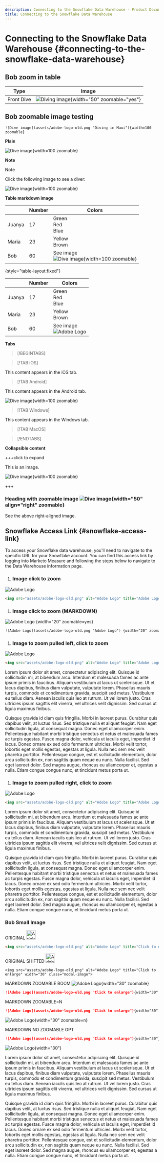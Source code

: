 ```yaml
---
description: Connecting to the Snowflake Data Warehouse - Product Documentation
title: Connecting to the Snowflake Data Warehouse
---
```

# Connecting to the Snowflake Data Warehouse {#connecting-to-the-snowflake-data-warehouse}

## Bob zoom in table

|Type|Image|
|---|---|
|Front Dive|![Diving image](assets/adobe-logo-old.png "Diving in Maui"){width="50" zoomable="yes"}|

## Bob zoomable image testing

`![Dive image](assets/adobe-logo-old.png "Diving in Maui"){width=100 zoomable}`

**Plain**

![Dive image](assets/adobe-logo-old.png "Diving in Maui"){width=100 zoomable}

**Note**

>[!NOTE]
>
>Click the following image to see a diver:
>
>![Dive image](assets/adobe-logo-old.png "Diving in Maui"){width=100 zoomable}

**Table markdown image**

|  | Number | Colors |
|---|---|---|
| Juanya | 17 | Green<br>Red<br>Blue |
| Maria | 23 | Yellow<br>Brown |
| Bob | 60 | See image<br>![Dive image](assets/adobe-logo-old.png "Diving in Maui"){width=100 zoomable} |

{style="table-layout:fixed"}

| | Number | Colors |
|---|---|---|
| Juanya | 17 | Green<br>Red<br>Blue |
| Maria | 23 | Yellow<br>Brown |
| Bob | 60 | See image<br><img src="assets/adobe-logo-old.png" alt="Adobe Logo" title="Adobe Logo" class="modal-image"> |

**Tabs**

>[!BEGINTABS]

>[!TAB iOS]

This content appears in the iOS tab.

>[!TAB Android]

This content appears in the Android tab.

![Dive image](assets/adobe-logo-old.png "Diving in Maui"){width=100 zoomable}

>[!TAB Windows]

This content appears in the Windows tab.

>[!TAB MacOS]

>[!ENDTABS]

**Collapsible content**

+++click to expand

This is an image.

![Dive image](assets/adobe-logo-old.png "Diving in Maui"){width=100 zoomable}

+++

### Heading with zoomable image ![Dive image](assets/adobe-logo-old.png "Adobe icon"){width="50" align="right" zoomable}

See the above right-aligned image.

## Snowflake Access Link {#snowflake-access-link}

To access your Snowflake data warehouse, you'll need to navigate to the specific URL for your Snowflake account.  You can find this access link by logging into Marketo Measure and following the steps below to navigate to the Data Warehouse information page.

1. ### Image click to zoom

<img src="assets/adobe-logo-old.png" alt="Adobe Logo" title="Adobe Logo" class="modal-image">

```html
<img src="assets/adobe-logo-old.png" alt="Adobe Logo" title="Adobe Logo" class="modal-image">
```

1. ### Image click to zoom (MARKDOWN)

![Adobe Logo](assets/adobe-logo-old.png "Adobe Logo") {width="20" zoomable=yes}

```html
![Adobe Logo](assets/adobe-logo-old.png "Adobe Logo") {width="20" zoomable=yes}
```

1. ### Image to zoom pulled left, click to zoom

<img src="assets/adobe-logo-old.png" alt="Adobe Logo" title="Adobe Logo" class="modal-image is-4by5">

```html
<img src="assets/adobe-logo-old.png" alt="Adobe Logo" title="Adobe Logo" class="modal-image column is-pulled-left">
```

Lorem ipsum dolor sit amet, consectetur adipiscing elit. Quisque id sollicitudin mi, at bibendum arcu. Interdum et malesuada fames ac ante ipsum primis in faucibus. Aliquam vestibulum at lacus ut scelerisque. Ut et lacus dapibus, finibus diam vulputate, vulputate lorem. Phasellus mauris turpis, commodo et condimentum gravida, suscipit sed metus. Vestibulum eu tellus diam. Aenean iaculis quis leo at rutrum. Ut vel lorem justo. Cras ultricies ipsum sagittis elit viverra, vel ultrices velit dignissim. Sed cursus ut ligula maximus finibus.

Quisque gravida id diam quis fringilla. Morbi in laoreet purus. Curabitur quis dapibus velit, at luctus risus. Sed tristique nulla et aliquet feugiat. Nam eget sollicitudin ligula, at consequat magna. Donec eget ullamcorper enim. Pellentesque habitant morbi tristique senectus et netus et malesuada fames ac turpis egestas. Fusce magna dolor, vehicula ut iaculis eget, imperdiet id lacus. Donec ornare ex sed odio fermentum ultricies. Morbi velit tortor, lobortis eget mollis egestas, egestas at ligula. Nulla nec sem nec velit pharetra porttitor. Pellentesque congue, est et sollicitudin elementum, dolor arcu sollicitudin ex, non sagittis quam neque eu nunc. Nulla facilisi. Sed eget laoreet dolor. Sed magna augue, rhoncus eu ullamcorper et, egestas a nulla. Etiam congue congue nunc, et tincidunt metus porta ut.

1. ### Image to zoom pulled right, click to zoom

<img src="assets/adobe-logo-old.png" alt="Adobe Logo" title="Adobe Logo" class="modal-image is-4by5">

```html
<img src="assets/adobe-logo-old.png" alt="Adobe Logo" title="Adobe Logo" class="modal-image column is-pulled-right">
```

Lorem ipsum dolor sit amet, consectetur adipiscing elit. Quisque id sollicitudin mi, at bibendum arcu. Interdum et malesuada fames ac ante ipsum primis in faucibus. Aliquam vestibulum at lacus ut scelerisque. Ut et lacus dapibus, finibus diam vulputate, vulputate lorem. Phasellus mauris turpis, commodo et condimentum gravida, suscipit sed metus. Vestibulum eu tellus diam. Aenean iaculis quis leo at rutrum. Ut vel lorem justo. Cras ultricies ipsum sagittis elit viverra, vel ultrices velit dignissim. Sed cursus ut ligula maximus finibus.

Quisque gravida id diam quis fringilla. Morbi in laoreet purus. Curabitur quis dapibus velit, at luctus risus. Sed tristique nulla et aliquet feugiat. Nam eget sollicitudin ligula, at consequat magna. Donec eget ullamcorper enim. Pellentesque habitant morbi tristique senectus et netus et malesuada fames ac turpis egestas. Fusce magna dolor, vehicula ut iaculis eget, imperdiet id lacus. Donec ornare ex sed odio fermentum ultricies. Morbi velit tortor, lobortis eget mollis egestas, egestas at ligula. Nulla nec sem nec velit pharetra porttitor. Pellentesque congue, est et sollicitudin elementum, dolor arcu sollicitudin ex, non sagittis quam neque eu nunc. Nulla facilisi. Sed eget laoreet dolor. Sed magna augue, rhoncus eu ullamcorper et, egestas a nulla. Etiam congue congue nunc, et tincidunt metus porta ut.

### Bob Small Image

ORIGINAL
<img src="assets/adobe-logo-old.png" alt="Adobe Logo" title="Click to enlarge" width="30" class="modal-image">

```html
<img src="assets/adobe-logo-old.png" alt="Adobe Logo" title="Click to enlarge" width="30" class="modal-image">
```

ORIGINAL SHIFTED
<img src="assets/adobe-logo-old.png" alt="Adobe Logo" width="30" title="Click to enlarge" class="modal-image">

```
<img src="assets/adobe-logo-old.png" alt="Adobe Logo" title="Click to enlarge" width="30" class="modal-image">
```

MARKDOWN ZOOMABLE BOOM
![Adobe Logo](assets/adobe-logo-old.png "Click to enlarge"){width="30" zoomable}

```markdown
![Adobe Logo](assets/adobe-logo-old.png "Click to enlarge"){width="30" zoomable}
```

MARKDOWN ZOOMABLE=N

```markdown
![Adobe Logo](assets/adobe-logo-old.png "Click to enlarge"){width="30" zoomable=n}
```

![Adobe Logo](assets/adobe-logo-old.png "Click to enlarge"){width="30" zoomable=n}


MARKDOWN NO ZOOMABLE OPT

```markdown
![Adobe Logo](assets/adobe-logo-old.png "Click to enlarge"){width="30"}
```

![Adobe Logo](assets/adobe-logo-old.png "Click to enlarge"){width="30"}


Lorem ipsum dolor sit amet, consectetur adipiscing elit. Quisque id sollicitudin mi, at bibendum arcu. Interdum et malesuada fames ac ante ipsum primis in faucibus. Aliquam vestibulum at lacus ut scelerisque. Ut et lacus dapibus, finibus diam vulputate, vulputate lorem. Phasellus mauris turpis, commodo et condimentum gravida, suscipit sed metus. Vestibulum eu tellus diam. Aenean iaculis quis leo at rutrum. Ut vel lorem justo. Cras ultricies ipsum sagittis elit viverra, vel ultrices velit dignissim. Sed cursus ut ligula maximus finibus.

Quisque gravida id diam quis fringilla. Morbi in laoreet purus. Curabitur quis dapibus velit, at luctus risus. Sed tristique nulla et aliquet feugiat. Nam eget sollicitudin ligula, at consequat magna. Donec eget ullamcorper enim. Pellentesque habitant morbi tristique senectus et netus et malesuada fames ac turpis egestas. Fusce magna dolor, vehicula ut iaculis eget, imperdiet id lacus. Donec ornare ex sed odio fermentum ultricies. Morbi velit tortor, lobortis eget mollis egestas, egestas at ligula. Nulla nec sem nec velit pharetra porttitor. Pellentesque congue, est et sollicitudin elementum, dolor arcu sollicitudin ex, non sagittis quam neque eu nunc. Nulla facilisi. Sed eget laoreet dolor. Sed magna augue, rhoncus eu ullamcorper et, egestas a nulla. Etiam congue congue nunc, et tincidunt metus porta ut.
